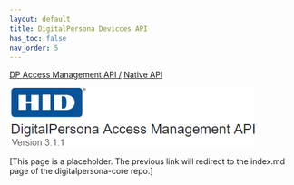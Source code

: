 ```yaml
---
layout: default
title: DigitalPersona Devicces API
has_toc: false
nav_order: 5
---  
```

[DP Access Management API /](https://lenhodgeman.github.io/DP-Access-Management-API/) [Native API](https://lenhodgeman.github.io/DP-Access-Management-API/docs/native-overview.html)  

![](assets/HID-logo.png)  


[This page is a placeholder. The previous link will redirect to the index.md page of the digitalpersona-core repo.]
